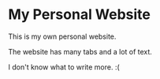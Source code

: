 # My Personal Website
This is my own personal website.

The website has many tabs and a lot of text.

I don't know what to write more. :(
